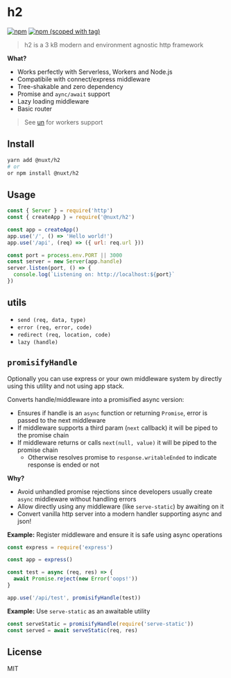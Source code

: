 # h2

[![npm](https://img.shields.io/npm/dm/h-2.svg?style=flat-square)](https://npmjs.com/package/h-2)
[![npm (scoped with tag)](https://img.shields.io/npm/v/h-2/latest.svg?style=flat-square)](https://npmjs.com/package/h-2)

> h2 is a 3 kB modern and environment agnostic http framework

**What?**

- Works perfectly with Serverless, Workers and Node.js
- Compatibile with connect/express middleware
- Tree-shakable and zero dependency
- Promise and `aync/await` support
- Lazy loading middleware
- Basic router

> See [un](https://github.com/nuxt-contrib/un) for workers support

## Install

```bash
yarn add @nuxt/h2
# or
or npm install @nuxt/h2
```

## Usage

```js
const { Server } = require('http')
const { createApp } = require('@nuxt/h2')

const app = createApp()
app.use('/', () => 'Hello world!')
app.use('/api', (req) => ({ url: req.url }))

const port = process.env.PORT || 3000
const server = new Server(app.handle)
server.listen(port, () => {
  console.log(`Listening on: http://localhost:${port}`
})
```

## utils

- `send (req, data, type)`
- `error (req, error, code)`
- `redirect (req, location, code)`
- `lazy (handle)`

## `promisifyHandle`

Optionally you can use express or your own middleware system by directly using this utility and not using app stack.

Converts handle/middleware into a promisified async version:

- Ensures if handle is an `async` function or returning `Promise`, error is passed to the next middleware
- If middleware supports a third param (`next` callback) it will be piped to the promise chain
- If middleware returns or calls `next(null, value)` it will be piped to the promise chain
  - Otherwise resolves promise to `response.writableEnded` to indicate response is ended or not

**Why?**

- Avoid unhandled promise rejections since developers usually create `async` middleware without handling errors
- Allow directly using any middleware (like `serve-static`) by awaiting on it
- Convert vanilla http server into a modern handler supporting async and json!

**Example:** Register middleware and ensure it is safe using async operations

```js
const express = require('express')

const app = express()

const test = async (req, res) => {
  await Promise.reject(new Error('oops!'))
}

app.use('/api/test', promisifyHandle(test))
```

**Example:** Use `serve-static` as an awaitable utility

```js
const serveStatic = promisifyHandle(require('serve-static'))
const served = await serveStatic(req, res)
```

## License

MIT
